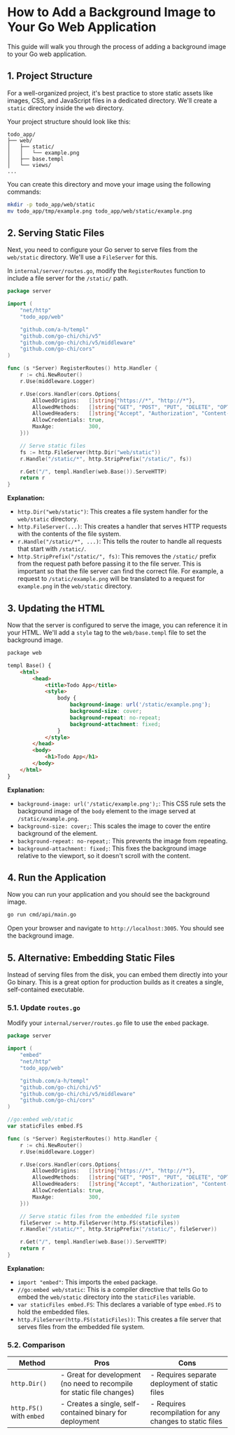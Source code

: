 # How to Add a Background Image to Your Go Web Application

This guide will walk you through the process of adding a background image to your Go web application.

## 1. Project Structure

For a well-organized project, it's best practice to store static assets like images, CSS, and JavaScript files in a dedicated directory. We'll create a `static` directory inside the `web` directory.

Your project structure should look like this:

```
todo_app/
├── web/
│   ├── static/
│   │   └── example.png
│   ├── base.templ
│   └── views/
...
```

You can create this directory and move your image using the following commands:

```bash
mkdir -p todo_app/web/static
mv todo_app/tmp/example.png todo_app/web/static/example.png
```

## 2. Serving Static Files

Next, you need to configure your Go server to serve files from the `web/static` directory. We'll use a `FileServer` for this.

In `internal/server/routes.go`, modify the `RegisterRoutes` function to include a file server for the `/static/` path.

```go
package server

import (
	"net/http"
	"todo_app/web"

	"github.com/a-h/templ"
	"github.com/go-chi/chi/v5"
	"github.com/go-chi/chi/v5/middleware"
	"github.com/go-chi/cors"
)

func (s *Server) RegisterRoutes() http.Handler {
	r := chi.NewRouter()
	r.Use(middleware.Logger)

	r.Use(cors.Handler(cors.Options{
		AllowedOrigins:   []string{"https://*", "http://*"},
		AllowedMethods:   []string{"GET", "POST", "PUT", "DELETE", "OPTIONS", "PATCH"},
		AllowedHeaders:   []string{"Accept", "Authorization", "Content-Type"},
		AllowCredentials: true,
		MaxAge:           300,
	}))

	// Serve static files
	fs := http.FileServer(http.Dir("web/static"))
	r.Handle("/static/*", http.StripPrefix("/static/", fs))

	r.Get("/", templ.Handler(web.Base()).ServeHTTP)
	return r
}
```

**Explanation:**

*   `http.Dir("web/static")`: This creates a file system handler for the `web/static` directory.
*   `http.FileServer(...)`: This creates a handler that serves HTTP requests with the contents of the file system.
*   `r.Handle("/static/*", ...)`: This tells the router to handle all requests that start with `/static/`.
*   `http.StripPrefix("/static/", fs)`: This removes the `/static/` prefix from the request path before passing it to the file server. This is important so that the file server can find the correct file. For example, a request to `/static/example.png` will be translated to a request for `example.png` in the `web/static` directory.

## 3. Updating the HTML

Now that the server is configured to serve the image, you can reference it in your HTML. We'll add a `style` tag to the `web/base.templ` file to set the background image.

```html
package web

templ Base() {
	<html>
		<head>
			<title>Todo App</title>
			<style>
				body {
					background-image: url('/static/example.png');
					background-size: cover;
					background-repeat: no-repeat;
					background-attachment: fixed;
				}
			</style>
		</head>
		<body>
			<h1>Todo App</h1>
		</body>
	</html>
}
```

**Explanation:**

*   `background-image: url('/static/example.png');`: This CSS rule sets the background image of the `body` element to the image served at `/static/example.png`.
*   `background-size: cover;`: This scales the image to cover the entire background of the element.
*   `background-repeat: no-repeat;`: This prevents the image from repeating.
*   `background-attachment: fixed;`: This fixes the background image relative to the viewport, so it doesn't scroll with the content.

## 4. Run the Application

Now you can run your application and you should see the background image.

```bash
go run cmd/api/main.go
```

Open your browser and navigate to `http://localhost:3005`. You should see the background image.

## 5. Alternative: Embedding Static Files

Instead of serving files from the disk, you can embed them directly into your Go binary. This is a great option for production builds as it creates a single, self-contained executable.

### 5.1. Update `routes.go`

Modify your `internal/server/routes.go` file to use the `embed` package.

```go
package server

import (
	"embed"
	"net/http"
	"todo_app/web"

	"github.com/a-h/templ"
	"github.com/go-chi/chi/v5"
	"github.com/go-chi/chi/v5/middleware"
	"github.com/go-chi/cors"
)

//go:embed web/static
var staticFiles embed.FS

func (s *Server) RegisterRoutes() http.Handler {
	r := chi.NewRouter()
	r.Use(middleware.Logger)

	r.Use(cors.Handler(cors.Options{
		AllowedOrigins:   []string{"https://*", "http://*"},
		AllowedMethods:   []string{"GET", "POST", "PUT", "DELETE", "OPTIONS", "PATCH"},
		AllowedHeaders:   []string{"Accept", "Authorization", "Content-Type"},
		AllowCredentials: true,
		MaxAge:           300,
	}))

	// Serve static files from the embedded file system
	fileServer := http.FileServer(http.FS(staticFiles))
	r.Handle("/static/*", http.StripPrefix("/static/", fileServer))

	r.Get("/", templ.Handler(web.Base()).ServeHTTP)
	return r
}
```

**Explanation:**

*   `import "embed"`: This imports the `embed` package.
*   `//go:embed web/static`: This is a compiler directive that tells Go to embed the `web/static` directory into the `staticFiles` variable.
*   `var staticFiles embed.FS`: This declares a variable of type `embed.FS` to hold the embedded files.
*   `http.FileServer(http.FS(staticFiles))`: This creates a file server that serves files from the embedded file system.

### 5.2. Comparison

| Method | Pros | Cons |
| --- | --- | --- |
| `http.Dir()` | - Great for development (no need to recompile for static file changes) | - Requires separate deployment of static files |
| `http.FS()` with `embed` | - Creates a single, self-contained binary for deployment | - Requires recompilation for any changes to static files |